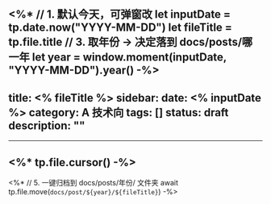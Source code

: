 <%*
// 1. 默认今天，可弹窗改
let inputDate = tp.date.now("YYYY-MM-DD")
let fileTitle = tp.file.title
// 3. 取年份 → 决定落到 docs/posts/哪一年
let year = window.moment(inputDate, "YYYY-MM-DD").year()
-%>
---
title:  <% fileTitle %>
sidebar: 
date: <% inputDate %>
category: A 技术向
tags: []
status: draft
description: ""
---
---

<%* tp.file.cursor() -%>
---
<%*
// 5. 一键归档到 docs/posts/年份/ 文件夹
await tp.file.move(`docs/post/${year}/${fileTitle}`)
-%>